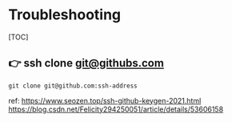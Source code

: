 # Troubleshooting

[TOC]



## 👉 ssh clone git@githubs.com
```shell
git clone git@github.com:ssh-address
```

ref: 
https://www.seozen.top/ssh-github-keygen-2021.html
https://blog.csdn.net/Felicity294250051/article/details/53606158

